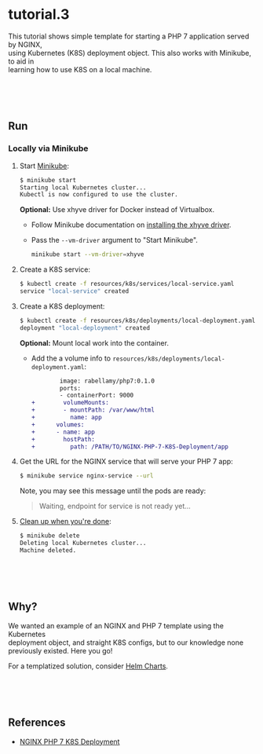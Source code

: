 # tutorial.3

This tutorial shows simple template for starting a PHP 7 application served by NGINX,  
using Kubernetes (K8S) deployment object. This also works with Minikube, to aid in  
learning how to use K8S on a local machine. 

<br/><br/><br/>

## Run  
### Locally via Minikube
1. Start [Minikube](https://github.com/kubernetes/minikube):

    ```bash
    $ minikube start
    Starting local Kubernetes cluster...
    Kubectl is now configured to use the cluster.
    ```
    **Optional:** Use xhyve driver for Docker instead of Virtualbox.

    - Follow Minikube documentation on [installing the xhyve driver](https://github.com/kubernetes/minikube/blob/master/DRIVERS.md#xhyve-driver).
    - Pass the `--vm-driver` argument to "Start Minikube".

        ```bash
        minikube start --vm-driver=xhyve
        ```
2. Create a K8S service:

    ```bash
    $ kubectl create -f resources/k8s/services/local-service.yaml
    service "local-service" created
    ```
3. Create a K8S deployment:

    ```bash
    $ kubectl create -f resources/k8s/deployments/local-deployment.yaml
    deployment "local-deployment" created
    ```
    **Optional:** Mount local work into the container.

    - Add the a volume info to `resources/k8s/deployments/local-deployment.yaml`:

        ```diff
                image: rabellamy/php7:0.1.0
                ports:
                - containerPort: 9000
        +        volumeMounts:
        +        - mountPath: /var/www/html
        +          name: app
        +      volumes:
        +      - name: app
        +        hostPath:
        +          path: /PATH/TO/NGINX-PHP-7-K8S-Deployment/app
        ```
4. Get the URL for the NGINX service that will serve your PHP 7 app:

    ```bash
    $ minikube service nginx-service --url
    ```
    Note, you may see this message until the pods are ready:
    > Waiting, endpoint for service is not ready yet...
5. [Clean up when you're done](https://www.youtube.com/watch?v=PJhXVg2QisM):

    ```bash
    $ minikube delete
    Deleting local Kubernetes cluster...
    Machine deleted.
    ````

<br/><br/><br/>

## Why?  
We wanted an example of an NGINX and PHP 7 template using the Kubernetes  
deployment object, and straight K8S configs, but to our knowledge none  
previously existed. Here you go!

For a templatized solution, consider [Helm Charts](https://github.com/kubernetes/charts).

<br/><br/><br/>

## References  
* [NGINX PHP 7 K8S Deployment](https://github.com/scottrigby/NGINX-PHP-7-K8S-Deployment)  
